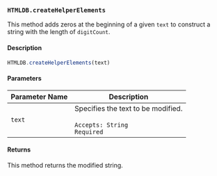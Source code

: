 ### `HTMLDB.createHelperElements`

This method adds zeros at the beginning of a given `text` to construct a string with the length of `digitCount`.

#### Description

```javascript
HTMLDB.createHelperElements(text)
```

#### Parameters

| Parameter Name             | Description                               |
| -------------------------- | ----------------------------------------- |
| `text` | Specifies the text to be modified.<br><br>`Accepts: String`<br>`Required` |

#### Returns

This method returns the modified string.